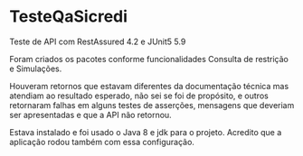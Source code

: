 # TesteQaSicredi
Teste de API com RestAssured 4.2 e JUnit5 5.9

Foram criados os pacotes conforme funcionalidades Consulta de restrição e Simulações.

Houveram retornos que estavam diferentes da documentação técnica mas atendiam ao resultado esperado, não sei se foi de propósito, e outros retornaram falhas em alguns testes de asserções, mensagens que deveriam ser apresentadas e que a API não retornou.

Estava instalado e foi usado o Java 8 e jdk para o projeto. Acredito que a aplicação rodou também com essa configuração.
